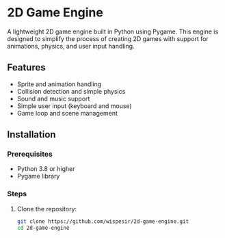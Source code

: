 # 2D Game Engine

A lightweight 2D game engine built in Python using Pygame. This engine is designed to simplify the process of creating 2D games with support for animations, physics, and user input handling.

## Features

- Sprite and animation handling
- Collision detection and simple physics
- Sound and music support
- Simple user input (keyboard and mouse)
- Game loop and scene management

## Installation

### Prerequisites

- Python 3.8 or higher
- Pygame library

### Steps

1. Clone the repository:
   ```bash
   git clone https://github.com/wispesir/2d-game-engine.git
   cd 2d-game-engine

